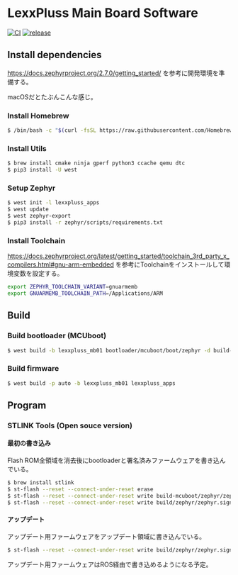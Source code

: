 # LexxPluss Main Board Software

[![CI](https://github.com/LexxPluss/LexxHard-MainBoard-Firmware/actions/workflows/main.yml/badge.svg)](https://github.com/LexxPluss/LexxHard-MainBoard-Firmware/actions/workflows/main.yml)
[![release](https://github.com/LexxPluss/LexxHard-MainBoard-Firmware/actions/workflows/release.yml/badge.svg)](https://github.com/LexxPluss/LexxHard-MainBoard-Firmware/actions/workflows/release.yml)

## Install dependencies

https://docs.zephyrproject.org/2.7.0/getting_started/
を参考に開発環境を準備する。

macOSだとたぶんこんな感じ。

### Install Homebrew

```bash
$ /bin/bash -c "$(curl -fsSL https://raw.githubusercontent.com/Homebrew/install/HEAD/install.sh)"
```

### Install Utils

```bash
$ brew install cmake ninja gperf python3 ccache qemu dtc
$ pip3 install -U west
```

### Setup Zephyr

```bash
$ west init -l lexxpluss_apps
$ west update
$ west zephyr-export
$ pip3 install -r zephyr/scripts/requirements.txt
```

### Install Toolchain

https://docs.zephyrproject.org/latest/getting_started/toolchain_3rd_party_x_compilers.html#gnu-arm-embedded
を参考にToolchainをインストールして環境変数を設定する。

```bash
export ZEPHYR_TOOLCHAIN_VARIANT=gnuarmemb
export GNUARMEMB_TOOLCHAIN_PATH=/Applications/ARM
```

## Build

### Build bootloader (MCUboot)

```bash
$ west build -b lexxpluss_mb01 bootloader/mcuboot/boot/zephyr -d build-mcuboot
```

### Build firmware

```bash
$ west build -p auto -b lexxpluss_mb01 lexxpluss_apps
```

## Program

### STLINK Tools (Open souce version)

#### 最初の書き込み

Flash ROM全領域を消去後にbootloaderと署名済みファームウェアを書き込んでいる。

```bash
$ brew install stlink
$ st-flash --reset --connect-under-reset erase
$ st-flash --reset --connect-under-reset write build-mcuboot/zephyr/zephyr.bin 0x8000000
$ st-flash --reset --connect-under-reset write build/zephyr/zephyr.signed.bin 0x8040000
```

#### アップデート

アップデート用ファームウェアをアップデート領域に書き込んでいる。

```bash
$ st-flash --reset --connect-under-reset write build/zephyr/zephyr.signed.confirmed.bin 0x8080000
```

アップデート用ファームウェアはROS経由で書き込めるようになる予定。

